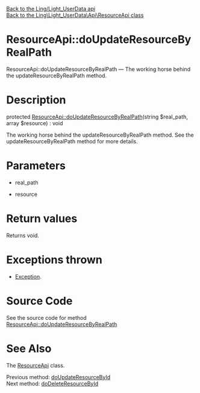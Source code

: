 [Back to the Ling/Light_UserData api](https://github.com/lingtalfi/Light_UserData/blob/master/doc/api/Ling/Light_UserData.md)<br>
[Back to the Ling\Light_UserData\Api\ResourceApi class](https://github.com/lingtalfi/Light_UserData/blob/master/doc/api/Ling/Light_UserData/Api/ResourceApi.md)


ResourceApi::doUpdateResourceByRealPath
================



ResourceApi::doUpdateResourceByRealPath — The working horse behind the updateResourceByRealPath method.




Description
================


protected [ResourceApi::doUpdateResourceByRealPath](https://github.com/lingtalfi/Light_UserData/blob/master/doc/api/Ling/Light_UserData/Api/ResourceApi/doUpdateResourceByRealPath.md)(string $real_path, array $resource) : void




The working horse behind the updateResourceByRealPath method.
See the updateResourceByRealPath method for more details.




Parameters
================


- real_path

    

- resource

    


Return values
================

Returns void.


Exceptions thrown
================

- [Exception](http://php.net/manual/en/class.exception.php).&nbsp;







Source Code
===========
See the source code for method [ResourceApi::doUpdateResourceByRealPath](https://github.com/lingtalfi/Light_UserData/blob/master/Api/ResourceApi.php#L290-L296)


See Also
================

The [ResourceApi](https://github.com/lingtalfi/Light_UserData/blob/master/doc/api/Ling/Light_UserData/Api/ResourceApi.md) class.

Previous method: [doUpdateResourceById](https://github.com/lingtalfi/Light_UserData/blob/master/doc/api/Ling/Light_UserData/Api/ResourceApi/doUpdateResourceById.md)<br>Next method: [doDeleteResourceById](https://github.com/lingtalfi/Light_UserData/blob/master/doc/api/Ling/Light_UserData/Api/ResourceApi/doDeleteResourceById.md)<br>

